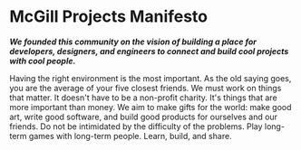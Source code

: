 # McGill Projects Manifesto

***We founded this community on the vision of building a place for developers, designers, and engineers to connect and build cool projects with cool people.***

Having the right environment is the most important. As the old saying goes, you are the average of your five closest friends. We must work on things that matter. It doesn't have to be a non-profit charity. It's things that are more important than money. We aim to make gifts for the world: make good art, write good software, and build good products for ourselves and our friends. Do not be intimidated by the difficulty of the problems. Play long-term games with long-term people. Learn, build, and share. 
